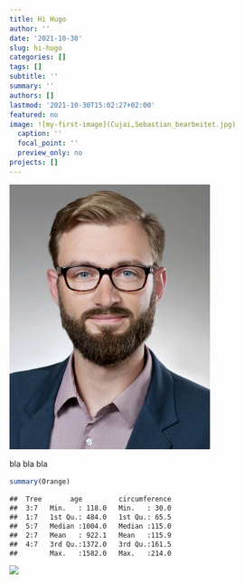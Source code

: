 ```yaml
---
title: Hi Hugo
author: ''
date: '2021-10-30'
slug: hi-hugo
categories: []
tags: []
subtitle: ''
summary: ''
authors: []
lastmod: '2021-10-30T15:02:27+02:00'
featured: no
image: ![my-first-image](Cujai,Sebastian_bearbeitet.jpg)
  caption: ''
  focal_point: ''
  preview_only: no
projects: []
---
```


![my-first-image](Cujai,Sebastian_bearbeitet.jpg)

bla bla bla

```r
summary(Orange)
```

```
##  Tree       age         circumference  
##  3:7   Min.   : 118.0   Min.   : 30.0  
##  1:7   1st Qu.: 484.0   1st Qu.: 65.5  
##  5:7   Median :1004.0   Median :115.0  
##  2:7   Mean   : 922.1   Mean   :115.9  
##  4:7   3rd Qu.:1372.0   3rd Qu.:161.5  
##        Max.   :1582.0   Max.   :214.0
```


<img src="{{< blogdown/postref >}}index_files/figure-html/unnamed-chunk-2-1.png" width="672" />
